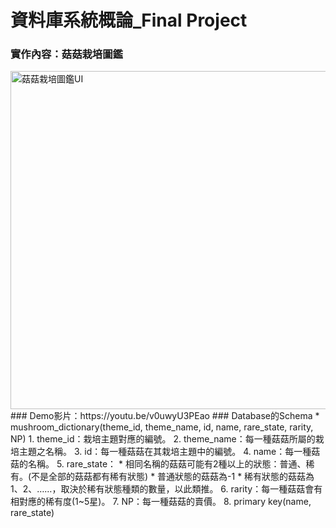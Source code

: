 # 資料庫系統概論_Final Project
### 實作內容：菇菇栽培圖鑑
<img width="1113" height="541" alt="菇菇栽培圖鑑UI" src="https://github.com/user-attachments/assets/5c32cbd1-aa65-4f2a-b279-aec059c8a30b" />
### Demo影片：https://youtu.be/v0uwyU3PEao
### Database的Schema
* mushroom_dictionary(theme_id, theme_name, id, name, rare_state, rarity, NP)
  1. theme_id：栽培主題對應的編號。
  2. theme_name：每一種菇菇所屬的栽培主題之名稱。
  3. id：每一種菇菇在其栽培主題中的編號。
  4. name：每一種菇菇的名稱。
  5. rare_state：
     * 相同名稱的菇菇可能有2種以上的狀態：普通、稀有。(不是全部的菇菇都有稀有狀態)
     * 普通狀態的菇菇為-1
     * 稀有狀態的菇菇為1、2、……，取決於稀有狀態種類的數量，以此類推。
  6. rarity：每一種菇菇會有相對應的稀有度(1~5星)。
  7. NP：每一種菇菇的賣價。
  8. primary key(name, rare_state)

